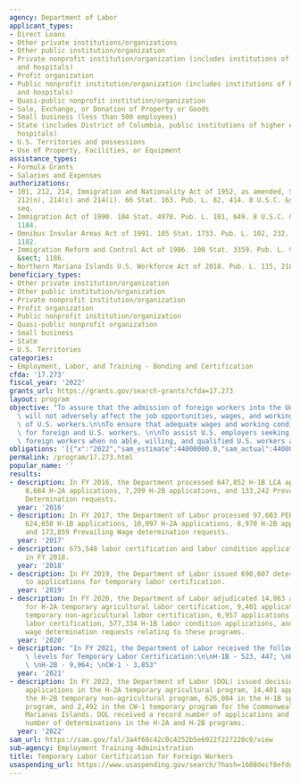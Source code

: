 ```yaml
---
agency: Department of Labor
applicant_types:
- Direct Loans
- Other private institutions/organizations
- Other public institution/organization
- Private nonprofit institution/organization (includes institutions of higher education
  and hospitals)
- Profit organization
- Public nonprofit institution/organization (includes institutions of higher education
  and hospitals)
- Quasi-public nonprofit institution/organization
- Sale, Exchange, or Donation of Property or Goods
- Small business (less than 500 employees)
- State (includes District of Columbia, public institutions of higher education and
  hospitals)
- U.S. Territories and possessions
- Use of Property, Facilities, or Equipment
assistance_types:
- Formula Grants
- Salaries and Expenses
authorizations:
- 101, 212, 214, Immigration and Nationality Act of 1952, as amended, Sections 101(a)(15)(H),
  212(n), 214(c) and 214(i). 66 Stat. 163. Pub. L. 82, 414. 8 U.S.C. &sect; 1101 et
  seq.
- Immigration Act of 1990. 104 Stat. 4978. Pub. L. 101, 649. 8 U.S.C. &sect; 1182(n),
  1184.
- Omnibus Insular Areas Act of 1991. 105 Stat. 1733. Pub. L. 102, 232. 8 U.S.C. &sect;
  1182.
- Immigration Reform and Control Act of 1986. 100 Stat. 3359. Pub. L. 99, 603. 8 U.S.C.
  &sect; 1186.
- Northern Mariana Islands U.S. Workforce Act of 2018. Pub. L. 115, 218.
beneficiary_types:
- Other private institution/organization
- Other public institution/organization
- Private nonprofit institution/organization
- Profit organization
- Public nonprofit institution/organization
- Quasi-public nonprofit organization
- Small business
- State
- U.S. Territories
categories:
- Employment, Labor, and Training - Bonding and Certification
cfda: '17.273'
fiscal_year: '2022'
grants_url: https://grants.gov/search-grants?cfda=17.273
layout: program
objective: "To assure that the admission of foreign workers into the United States\
  \ will not adversely affect the job opportunities, wages, and working conditions\
  \ of U.S. workers.\n\nTo ensure that adequate wages and working conditions are provided\
  \ for foreign and U.S. workers. \n\nTo assist U.S. employers seeking to hire temporary\
  \ foreign workers when no able, willing, and qualified U.S. workers are available."
obligations: '[{"x":"2022","sam_estimate":44000000.0,"sam_actual":44000000.0,"usa_spending_actual":21075255.009999998},{"x":"2023","sam_estimate":45000000.0,"sam_actual":0.0,"usa_spending_actual":22847450.38},{"x":"2024","sam_estimate":45000000.0,"sam_actual":0.0,"usa_spending_actual":23198767.2}]'
permalink: /program/17.273.html
popular_name: ''
results:
- description: In FY 2016, the Department processed 647,852 H-1B LCA applications,
    8,684 H-2A applications, 7,209 H-2B applications, and 133,242 Prevailing Wage
    Determination requests.
  year: '2016'
- description: In FY 2017, the Department of Labor processed 97,603 PERM applications,
    624,650 H-1B applications, 10,097 H-2A applications, 8,970 H-2B applications,
    and 173,859 Prevailing Wage determination requests.
  year: '2017'
- description: 675,548 labor certification and labor condition applications processed
    in FY 2018.
  year: '2018'
- description: In FY 2019, the Department of Labor issued 690,607 determinations relating
    to applications for temporary labor certification.
  year: '2019'
- description: In FY 2020, the Department of Labor adjudicated 14,063 applications
    for H-2A temporary agricultural labor certification, 9,401 applications for H-2B
    temporary non-agricultural labor certification, 6,957 applications for CW-1 temporary
    labor certification, 577,334 H-1B labor condition applications, and 20,968 prevailing
    wage determination requests relating to these programs.
  year: '2020'
- description: "In FY 2021, the Department of Labor received the following application\
    \ levels for Temporary Labor Certification:\n\nH-1B - 523, 447; \nH-2A - 16,546;\
    \ \nH-2B - 9,964; \nCW-1 - 3,853"
  year: '2021'
- description: In FY 2022, the Department of Labor (DOL) issued decisions  on 19,088
    applications in the H-2A temporary agricultural program, 14,401 applications  in
    the H-2B temporary non-agricultural program, 626,084 in the H-1B specialty occupations
    program, and 2,492 in the CW-1 temporary program for the Commonwealth of the Northern
    Marianas Islands. DOL received a record number of applications and issued a record
    number of determinations in the H-2A and H-2B programs.
  year: '2022'
sam_url: https://sam.gov/fal/3a4f68c42c0c4252b5e6922f227220c0/view
sub-agency: Employment Training Administration
title: Temporary Labor Certification for Foreign Workers
usaspending_url: https://www.usaspending.gov/search/?hash=1608decf8efddea37fe1dce862c2ba8f
---
```

